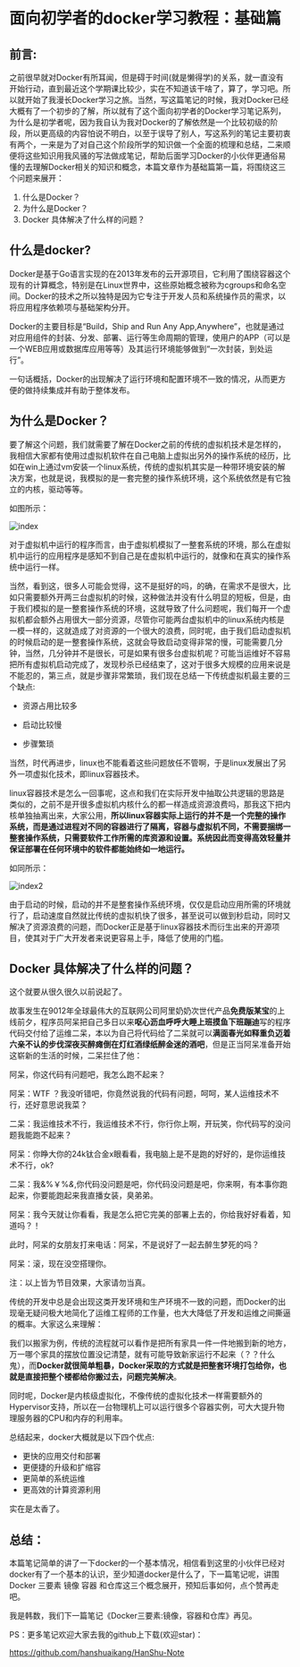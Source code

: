 # 面向初学者的docker学习教程：基础篇

## 前言:

之前很早就对Docker有所耳闻，但是碍于时间(就是懒得学)的关系，就一直没有开始行动，直到最近这个学期课比较少，实在不知道该干啥了，算了，学习吧。所以就开始了我漫长Docker学习之旅。当然，写这篇笔记的时候，我对Docker已经大概有了一个初步的了解，所以就有了这个面向初学者的Docker学习笔记系列，为什么是初学者呢，因为我自认为我对Docker的了解依然是一个比较初级的阶段，所以更高级的内容怕说不明白，以至于误导了别人，写这系列的笔记主要初衷有两个，一来是为了对自己这个阶段所学的知识做一个全面的梳理和总结，二来顺便将这些知识用我风骚的写法做成笔记，帮助后面学习Docker的小伙伴更通俗易懂的去理解Docker相关的知识和概念，本篇文章作为基础篇第一篇，将围绕这三个问题来展开：

1. 什么是Docker？
2. 为什么是Docker？
3. Docker 具体解决了什么样的问题？

## 什么是docker?

Docker是基于Go语言实现的在2013年发布的云开源项目，它利用了围绕容器这个现有的计算概念，特别是在Linux世界中，这些原始概念被称为cgroups和命名空间。Docker的技术之所以独特是因为它专注于开发人员和系统操作员的需求，以将应用程序依赖项与基础架构分开。

Docker的主要目标是“Build，Ship and Run Any App,Anywhere”，也就是通过对应用组件的封装、分发、部署、运行等生命周期的管理，使用户的APP（可以是一个WEB应用或数据库应用等等）及其运行环境能够做到“一次封装，到处运行”。

一句话概括，Docker的出现解决了运行环境和配置环境不一致的情况，从而更方便的做持续集成并有助于整体发布。



## 为什么是Docker？

要了解这个问题，我们就需要了解在Docker之前的传统的虚拟机技术是怎样的，我相信大家都有使用过虚拟机软件在自己电脑上虚拟出另外的操作系统的经历，比如在win上通过vm安装一个linux系统，传统的虚拟机其实是一种带环境安装的解决方案，也就是说，我模拟的是一套完整的操作系统环境，这个系统依然是有它独立的内核，驱动等等。

如图所示：

![index](image\index.png)

对于虚拟机中运行的程序而言，由于虚拟机模拟了一整套系统的环境，那么在虚拟机中运行的应用程序是感知不到自己是在虚拟机中运行的，就像和在真实的操作系统中运行一样。

当然，看到这，很多人可能会觉得，这不是挺好的吗，的确，在需求不是很大，比如只需要额外开两三台虚拟机的时候，这种做法并没有什么明显的短板，但是，由于我们模拟的是一整套操作系统的环境，这就导致了什么问题呢，我们每开一个虚拟机都会额外占用很大一部分资源，尽管你可能两台虚拟机中的linux系统内核是一模一样的，这就造成了对资源的一个很大的浪费，同时呢，由于我们启动虚拟机的时候启动的是一整套操作系统，这就会导致启动变得非常的慢，可能需要几分钟，当然，几分钟并不是很长，可是如果有很多台虚拟机呢？可能当运维好不容易把所有虚拟机启动完成了，发现秒杀已经结束了，这对于很多大规模的应用来说是不能忍的，第三点，就是步骤非常繁琐，我们现在总结一下传统虚拟机最主要的三个缺点:

- 资源占用比较多
- 启动比较慢

- 步骤繁琐

当然，时代再进步，linux也不能看着这些问题放任不管啊，于是linux发展出了另外一项虚拟化技术，即linux容器技术。

linux容器技术是怎么一回事呢，这点和我们在实际开发中抽取公共逻辑的思路是类似的，之前不是开很多虚拟机内核什么的都一样造成资源浪费吗，那我这下把内核单独抽离出来，大家公用，**所以linux容器实际上运行的并不是一个完整的操作系统，而是通过进程对不同的容器进行了隔离，容器与虚拟机不同，不需要捆绑一整套操作系统，只需要软件工作所需的库资源和设置。系统因此而变得高效轻量并保证部署在任何环境中的软件都能始终如一地运行。**

如同所示：

![index2](image\index2.png)



由于启动的时候，启动的并不是整套操作系统环境，仅仅是启动应用所需的环境就行了，启动速度自然就比传统的虚拟机快了很多，甚至说可以做到秒启动，同时又解决了资源浪费的问题，而Docker正是基于linux容器技术而衍生出来的开源项目，使其对于广大开发者来说更容易上手，降低了使用的门槛。



## Docker 具体解决了什么样的问题？

这个就要从很久很久以前说起了。

故事发生在9012年全球最伟大的互联网公司阿里奶奶次世代产品**免费版某宝**的上线前夕，程序员阿呆把自己多日以来**呕心沥血呼呼大睡上班摸鱼下班蹦迪**写的程序代码交付给了运维二呆，本以为自己将代码给了二呆就可以**满面春光如释重负迈着六亲不认的步伐深夜买醉瘫倒在灯红酒绿纸醉金迷的酒吧**，但是正当阿呆准备开始这崭新的生活的时候，二呆拦住了他：

阿呆，你这代码有问题吧，我怎么跑不起来？

阿呆：WTF ？我没听错吧，你竟然说我的代码有问题，呵呵，某人运维技术不行，还好意思说我菜？

二呆：我运维技术不行，我运维技术不行，你行你上啊，开玩笑，你代码写的没问题我能跑不起来？

阿呆：你睁大你的24k钛合金x眼看看，我电脑上是不是跑的好好的，是你运维技术不行，ok?

二呆：我&%￥%*&*,你代码没问题是吧，你代码没问题是吧，你来啊，有本事你跑起来，你要能跑起来我直播女装，臭弟弟。

阿呆：我今天就让你看看，我是怎么把它完美的部署上去的，你给我好好看着，知道吗？！

此时，阿呆的女朋友打来电话：阿呆，不是说好了一起去醉生梦死的吗？

阿呆：滚，现在没空搭理你。

注：以上皆为节目效果，大家请勿当真。

传统的开发中总是会出现这类开发环境和生产环境不一致的问题，而Docker的出现毫无疑问极大地简化了运维工程师的工作量，也大大降低了开发和运维之间撕逼的概率。大家这么来理解：

我们以搬家为例，传统的流程就可以看作是把所有家具一件一件地搬到新的地方，万一哪个家具的摆放位置没记清楚，就有可能导致新家运行不起来（？？什么鬼），而**Docker就很简单粗暴，Docker采取的方式就是把整套环境打包给你，也就是直接把整个楼都给你搬过去，问题完美解决**。

同时呢，Docker是内核级虚拟化，不像传统的虚拟化技术一样需要额外的Hypervisor支持，所以在一台物理机上可以运行很多个容器实例，可大大提升物理服务器的CPU和内存的利用率。

总结起来，docker大概就是以下四个优点:

- 更快的应用交付和部署
- 更便捷的升级和扩缩容
- 更简单的系统运维
- 更高效的计算资源利用



实在是太香了。

## 总结：

本篇笔记简单的讲了一下docker的一个基本情况，相信看到这里的小伙伴已经对docker有了一个基本的认识，至少知道docker是什么了，下一篇笔记呢，讲围Docker 三要素 镜像 容器 和仓库这三个概念展开，预知后事如何，点个赞再走吧。

我是韩数，我们下一篇笔记《Docker三要素:镜像，容器和仓库》再见。

PS：更多笔记欢迎大家去我的github上下载(欢迎star)：

<https://github.com/hanshuaikang/HanShu-Note>











